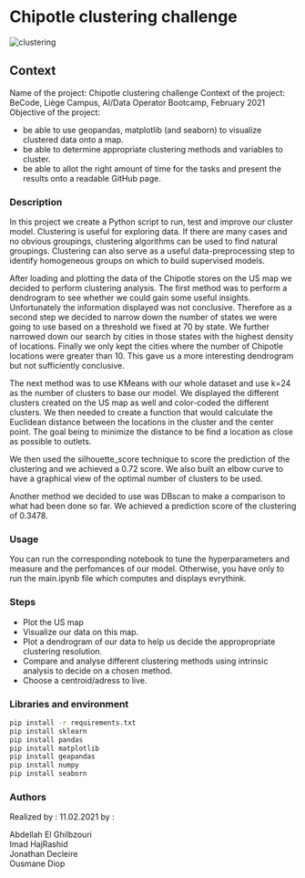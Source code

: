 # Chipotle clustering challenge

![clustering](https://files.realpython.com/media/K-Means-Clustering-in-Python_Watermarked.14dc56523461.jpg)

## Context
Name of the project: Chipotle clustering challenge
Context of the project: BeCode, Liège Campus, AI/Data Operator Bootcamp, February 2021
Objective of the project: 
- be able to use geopandas, matplotlib (and seaborn) to visualize clustered data onto a map.
- be able to determine appropriate clustering methods and variables to cluster.
- be able to allot the right amount of time for the tasks and present the results onto a readable GitHub page.


### Description
In this project we create a Python script to run, test and improve our cluster model.
Clustering is useful for exploring data. If there are many cases and no obvious groupings, clustering algorithms can be used to find natural groupings. Clustering can also serve as a useful data-preprocessing step to identify homogeneous groups on which to build supervised models.

After loading and plotting the data of the Chipotle stores on the US map we decided to perform clustering analysis. 
The first method was to perform a dendrogram to see whether we could gain some useful insights. Unfortunately the information displayed was not conclusive.
Therefore as a second step we decided to narrow down the number of states we were going to use based on a threshold we fixed at 70 by state. We further narrowed down our search by cities in those states with the highest density of locations. Finally we only kept the cities where the number of Chipotle locations were greater than 10. This gave us a more interesting dendrogram but not sufficiently conclusive.

The next method was to use KMeans with our whole dataset and use k=24 as the number of clusters to base our model. We displayed the different clusters created on the US map as well and color-coded the different clusters. We then needed to create a function that would calculate the Euclidean distance between the locations in the cluster and the center point. The goal being to minimize the distance to be find a location as close as possible to outlets.

We then used the silhouette_score technique to score the prediction of the clustering and we achieved a 0.72 score. We also built an elbow curve to have a graphical view of the optimal number of clusters to be used.

Another method we decided to use was DBscan to make a comparison to what had been done so far. We achieved a prediction score of the clustering of 0.3478.


### Usage
You can run the corresponding notebook to tune the hyperparameters and measure and the perfomances of our model.
Otherwise, you have only to run the main.ipynb file which computes and displays evrythink.

### Steps
- Plot the US map
 - Visualize our data on this map.
 - Plot a dendrogram of our data to help us decide the appropropriate clustering resolution.
 - Compare and analyse different clustering methods using intrinsic analysis to decide on a chosen method.
 - Choose a centroid/adress to live.
### Libraries and environment
```bash
pip install -r requirements.txt
pip install sklearn
pip install pandas
pip install matplotlib
pip install geapandas
pip install numpy
pip install seaborn
```
### Authors
Realized by : 11.02.2021 by : 
    
Abdellah El Ghilbzouri   
Imad HajRashid  
Jonathan Decleire  
Ousmane Diop   
 



